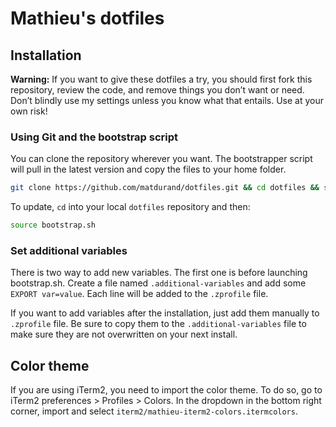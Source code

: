 # Mathieu's dotfiles

## Installation

**Warning:** If you want to give these dotfiles a try, you should first fork this repository, review the code, and remove things you don’t want or need. Don’t blindly use my settings unless you know what that entails. Use at your own risk!

### Using Git and the bootstrap script

You can clone the repository wherever you want. The bootstrapper script will pull in the latest version and copy the files to your home folder.

```bash
git clone https://github.com/matdurand/dotfiles.git && cd dotfiles && source bootstrap.sh
```

To update, `cd` into your local `dotfiles` repository and then:

```bash
source bootstrap.sh
```

### Set additional variables

There is two way to add new variables. The first one is before launching bootstrap.sh. Create a file named `.additional-variables`
and add some `EXPORT var=value`. Each line will be added to the `.zprofile` file.

If you want to add variables after the installation, just add them manually to `.zprofile` file. Be sure to copy them to the `.additional-variables` file to make sure they are not overwritten on your next install.

## Color theme

If you are using iTerm2, you need to import the color theme. To do so, go to iTerm2 preferences > Profiles > Colors.
In the dropdown in the bottom right corner, import and select `iterm2/mathieu-iterm2-colors.itermcolors`.
